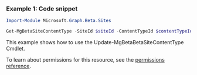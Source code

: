 ### Example 1: Code snippet

```powershellImport-Module Microsoft.Graph.Beta.Sites

Get-MgBetaSiteContentType -SiteId $siteId -ContentTypeId $contentTypeId
```
This example shows how to use the Update-MgBetaBetaSiteContentType Cmdlet.
To learn about permissions for this resource, see the [permissions reference](/graph/permissions-reference).

